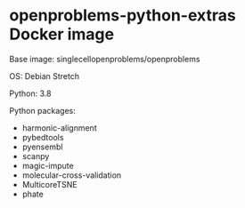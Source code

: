 # openproblems-python-extras Docker image

Base image: singlecellopenproblems/openproblems

OS: Debian Stretch

Python: 3.8

Python packages:

* harmonic-alignment
* pybedtools
* pyensembl
* scanpy
* magic-impute
* molecular-cross-validation
* MulticoreTSNE
* phate
